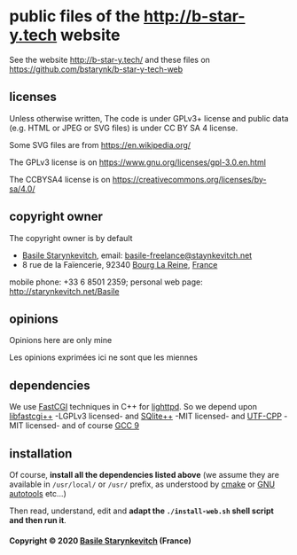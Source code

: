 # public files of the http://b-star-y.tech website

See the website http://b-star-y.tech/ and these files on https://github.com/bstarynk/b-star-y-tech-web

## licenses

Unless otherwise written, The code is under GPLv3+ license and public data
(e.g. HTML or JPEG or SVG files) is under CC BY SA 4 license.

Some SVG files are from https://en.wikipedia.org/

The GPLv3 license is on https://www.gnu.org/licenses/gpl-3.0.en.html 

The CCBYSA4 license is on https://creativecommons.org/licenses/by-sa/4.0/

## copyright owner

The copyright owner is by default

 *  [Basile Starynkevitch](http://starynkevitch.net/Basile/), email:   <basile-freelance@staynkevitch.net>
 *  8 rue de la Faïencerie,
   92340 [Bourg La Reine](https://en.wikipedia.org/wiki/Bourg-la-Reine),
   [France](http://en.wikipedia.org/wiki/France)
   
   mobile phone: +33 6 8501 2359; 
   personal web page: http://starynkevitch.net/Basile

## opinions

Opinions here are only mine

Les opinions exprimées ici ne sont que les miennes


## dependencies

We use [FastCGI](https://en.wikipedia.org/wiki/FastCGI) techniques in
C++ for [lighttpd](https://www.lighttpd.net/). So we depend upon
[libfastcgi++](https://fastcgipp.isatec.ca/) -LGPLv3 licensed- and
[SQlite++](https://github.com/SRombauts/SQLiteCpp) -MIT licensed- and
[UTF-CPP](https://github.com/ww898/utf-cpp) -MIT licensed- and of
course [GCC 9](https://gcc.gnu.org/gcc-9/)


## installation

Of course, **install all the dependencies listed above** (we assume
they are available in `/usr/local/` or `/usr/` prefix, as understood
by [cmake](http://cmake.org/) or [GNU
autotools](https://en.wikipedia.org/wiki/GNU_Autotools) etc...)

Then read, understand, edit and **adapt the `./install-web.sh` shell script and then run it**.

#### Copyright © 2020 [Basile Starynkevitch](http://starynkevitch.net/Basile/index_en.html) (France)
